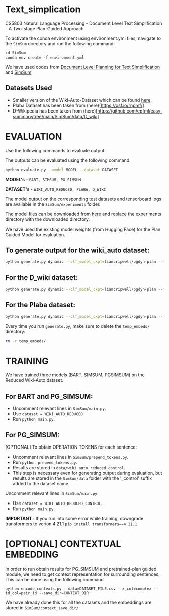 # Text_simplication

CS5803 Natural Language Processing - Document Level Text Simplification - A Two-stage Plan-Guided Approach

To activate the conda environment using environment.yml files, navigate to the `SimSum` directory and run the following command:

```
cd SimSum
conda env create -f environment.yml
```

We have used codes from [Document Level Planning for Text Simplification](https://github.com/liamcripwell/plan_simp) and [SimSum](https://github.com/epfml/easy-summary/tree/main).

## Datasets Used
- Smaller version of the Wiki-Auto-Dataset which can be found [here](SimSum/data/wiki_auto_reduced).
- Plaba Dataset has been taken from (here)[https://osf.io/rnpmf/]
- D-Wikipedia has been taken from (here)[https://github.com/epfml/easy-summary/tree/main/SimSum/data/D_wiki]
# EVALUATION

Use the following commands to evaluate output:

The outputs can be evaluated using the following command:

```bash
python evaluate.py --model MODEL --dataset DATASET
```

**MODEL's** - `BART, SIMSUM, PG_SIMSUM`

**DATASET's** - `WIKI_AUTO_REDUCED, PLABA, D_WIKI`

The model output on the corresponding test datasets and tensorboard logs are available in the `SimSum/experiments` folder.

The model files can be downloaded from [here](https://iith-my.sharepoint.com/:f:/g/personal/ee20btech11006_iith_ac_in/Eh3hX8Mtf2BClrZ0x8dj_NYBY_aKpwEcOJuFPMul5XDP9Q?e=8CtgcT) and replace the experiments directory with the downloaded directory.

We have used the existing model weights (from Hugging Face) for the Plan Guided Model for evaluation.

## To generate output for the wiki_auto dataset:

```bash
python generate.py dynamic --clf_model_ckpt=liamcripwell/pgdyn-plan --model_ckpt=liamcripwell/pgdyn-simp --test_file=data_pg/wiki_auto/wikiauto_sents_test_reduced.csv --doc_id_col=pair_id --context_doc_id=pair_id --context_dir=context_save_dir/wiki_auto/test --out_file=data_pg/wiki_auto/wiki_auto_reduced_output.csv
```

## For the D_wiki dataset:

```bash
python generate.py dynamic --clf_model_ckpt=liamcripwell/pgdyn-plan --model_ckpt=liamcripwell/pgdyn-simp --test_file=data_pg/D_wiki/DWiki_sents_test.csv --doc_id_col=pair_id --context_doc_id=pair_id --context_dir=context_save_dir/D_wiki/test --out_file=data_pg/D_wiki/D_wiki_output.csv
```

## For the Plaba dataset:

```bash
python generate.py dynamic --clf_model_ckpt=liamcripwell/pgdyn-plan --model_ckpt=liamcripwell/pgdyn-simp --test_file=data_pg/plaba/plaba_sents_test.csv --doc_id_col=pair_id --context_doc_id=pair_id --context_dir=context_save_dir/plaba/test --out_file=data_pg/plaba/plaba_output.csv 
```

Every time you run `generate.py`, make sure to delete the `temp_embeds/` directory:

```bash
rm -r temp_embeds/
```

# TRAINING

We have trained three models (BART, SIMSUM, PGSIMSUM) on the Reduced Wiki-Auto dataset.

## For BART and PG_SIMSUM:

- Uncomment relevant lines in `SimSum/main.py`.
- Use `dataset = WIKI_AUTO_REDUCED`
- Run `python main.py`.

## For PG_SIMSUM:

[OPTIONAL] To obtain OPERATION TOKENS for each sentence:
- Uncomment relevant lines in `SimSum/prepend_tokens.py`.
- Run `python prepend_tokens.py`.
- Results are stored in `data/wiki_auto_reduced_control`.
- This step is necessary even for generating output during evaluation, but results are stored in the ```SimSum/data``` folder with the '_control' suffix added to the dataset name.

Uncomment relevant lines in `SimSum/main.py`.
- Use `dataset = WIKI_AUTO_REDUCED_CONTROL`.
- Run `python main.py`.

**IMPORTANT** : If you run into some error while training, downgrade transformers to verion 4.21.1 ```pip install transformers==4.21.1```
 # [OPTIONAL] CONTEXTUAL EMBEDDING

 In order to run obtain results for PG_SIMSUM and pretrained-plan guided module, we need to get context representation for surrounding sentences. This can be done using the following command

 ```
python encode_contexts.py --data=DATASET_FILE.csv --x_col=complex --id_col=pair_id --save_dir=CONTEXT_DIR
```

We have already done this for all the datasets and the embeddings are stored in ```SimSum/context_save_dir/``` 

